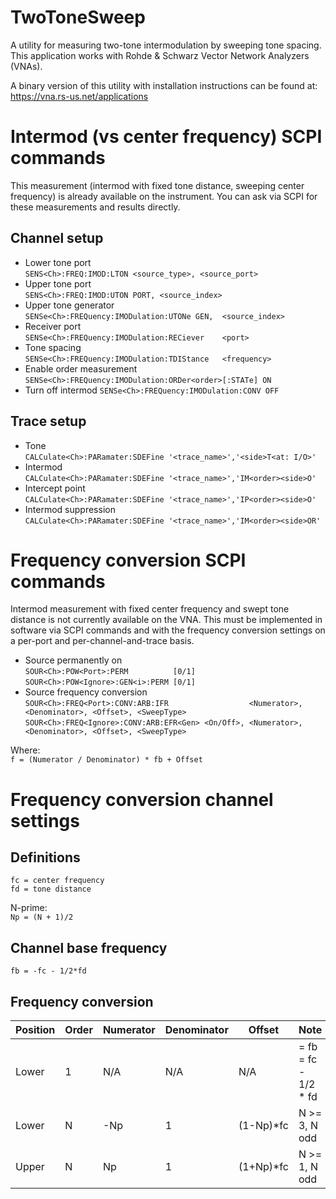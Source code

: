 TwoToneSweep
==============

A utility for measuring two-tone intermodulation by sweeping tone spacing. This application works with Rohde &amp; Schwarz Vector Network Analyzers (VNAs).

A binary version of this utility with installation instructions can be found at:  
https://vna.rs-us.net/applications


Intermod (vs center frequency) SCPI commands
============================================
This measurement (intermod with fixed tone distance, sweeping center frequency) is already available on the instrument. You can ask via SCPI for these measurements and results directly.  

Channel setup
-------------
- Lower tone port  
  `SENS<Ch>:FREQ:IMOD:LTON <source_type>, <source_port>`
- Upper tone port  
  `SENS<Ch>:FREQ:IMOD:UTON PORT, <source_index>`
- Upper tone generator  
  `SENSe<Ch>:FREQuency:IMODulation:UTONe GEN,  <source_index>`
- Receiver port  
  `SENSe<Ch>:FREQuency:IMODulation:RECiever    <port>`
- Tone spacing  
  `SENSe<Ch>:FREQuency:IMODulation:TDIStance   <frequency>`
- Enable order measurement  
  `SENSe<Ch>:FREQuency:IMODulation:ORDer<order>[:STATe] ON`
- Turn off intermod
  `SENSe<Ch>:FREQuency:IMODulation:CONV OFF`

Trace setup
-----------
- Tone  
  `CALCulate<Ch>:PARamater:SDEFine '<trace_name>','<side>T<at: I/O>'`
- Intermod  
  `CALCulate<Ch>:PARamater:SDEFine '<trace_name>','IM<order><side>O'`
- Intercept point  
  `CALCulate<Ch>:PARamater:SDEFine '<trace_name>','IP<order><side>O'`
- Intermod suppression  
  `CALCulate<Ch>:PARamater:SDEFine '<trace_name>','IM<order><side>OR'`

Frequency conversion SCPI commands
==================================
Intermod measurement with fixed center frequency and swept tone distance is not currently available on the VNA. This must be implemented in software via SCPI commands and with the frequency conversion settings on a per-port and per-channel-and-trace basis.

- Source permanently on  
  `SOUR<Ch>:POW<Port>:PERM          [0/1]`  
  `SOUR<Ch>:POW<Ignore>:GEN<i>:PERM [0/1]`
- Source frequency conversion  
  `SOUR<Ch>:FREQ<Port>:CONV:ARB:IFR                  <Numerator>, <Denominator>, <Offset>, <SweepType>`  
  `SOUR<Ch>:FREQ<Ignore>:CONV:ARB:EFR<Gen> <On/Off>, <Numerator>, <Denominator>, <Offset>, <SweepType>`

Where:  
`f = (Numerator / Denominator) * fb + Offset`


Frequency conversion channel settings
=====================================

Definitions
-----------
`fc = center frequency`  
`fd = tone distance`  

N-prime:  
`Np = (N + 1)/2`

Channel base frequency
----------------------
`fb = -fc - 1/2*fd`

Frequency conversion
--------------------
| Position | Order | Numerator | Denominator | Offset    | Note                 |
|----------|-------|-----------|-------------|-----------|----------------------|
| Lower    | 1     |  N/A      | N/A         | N/A       | = fb = fc - 1/2 * fd |
| Lower    | N     | -Np       | 1           | (1-Np)*fc | N >= 3, N odd        |
| Upper    | N     |  Np       | 1           | (1+Np)*fc | N >= 1, N odd        |
